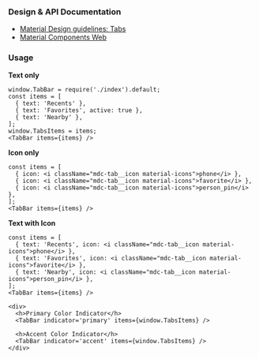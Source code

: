 ### Design & API Documentation

- [Material Design guidelines: Tabs](https://material.io/guidelines/components/tabs.html)
- [Material Components Web](https://material.io/components/web/catalog/tabs/)

### Usage

**Text only**

```
window.TabBar = require('./index').default;
const items = [
  { text: 'Recents' },
  { text: 'Favorites', active: true },
  { text: 'Nearby' },
];
window.TabsItems = items;
<TabBar items={items} />
```

**Icon only**

```
const items = [
  { icon: <i className="mdc-tab__icon material-icons">phone</i> },
  { icon: <i className="mdc-tab__icon material-icons">favorite</i> },
  { icon: <i className="mdc-tab__icon material-icons">person_pin</i> },
];
<TabBar items={items} />
```

**Text with Icon**

```
const items = [
  { text: 'Recents', icon: <i className="mdc-tab__icon material-icons">phone</i> },
  { text: 'Favorites', icon: <i className="mdc-tab__icon material-icons">favorite</i> },
  { text: 'Nearby', icon: <i className="mdc-tab__icon material-icons">person_pin</i> },
];
<TabBar items={items} />
```



```
<div>
  <h>Primary Color Indicator</h>
  <TabBar indicator='primary' items={window.TabsItems} />

  <h>Accent Color Indicator</h>
  <TabBar indicator='accent' items={window.TabsItems} />
</div>
```